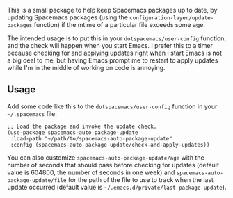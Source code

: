 This is a small package to help keep Spacemacs packages up to date, by updating
Spacemacs packages (using the `configuration-layer/update-packages` function) if
the mtime of a particular file exceeds some age.

The intended usage is to put this in your `dotspacemacs/user-config` function,
and the check will happen when you start Emacs. I prefer this to a timer because
checking for and applying updates right when I start Emacs is not a big deal to
me, but having Emacs prompt me to restart to apply updates while I'm in the
middle of working on code is annoying.

## Usage

Add some code like this to the `dotspacemacs/user-config` function in your
`~/.spacemacs` file:

```elisp
;; Load the package and invoke the update check.
(use-package spacemacs-auto-package-update
 :load-path "~/path/to/spacemacs-auto-package-update"
 :config (spacemacs-auto-package-update/check-and-apply-updates))
```

You can also customize `spacemacs-auto-package-update/age` with the number of
seconds that should pass before checking for updates (default value is 604800,
the number of seconds in one week) and `spacemacs-auto-package-update/file` for
the path of the file to use to track when the last update occurred (default
value is `~/.emacs.d/private/last-package-update`).
